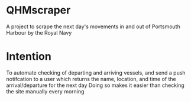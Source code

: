 # QHMscraper
A project to scrape the next day's movements in and out of Portsmouth Harbour by the Royal Navy

# Intention
To automate checking of departing and arriving vessels, and send a push notifcation to a user which returns the name, location, and time of the arrival/departure for the next day
Doing so makes it easier than checking the site manually every morning
